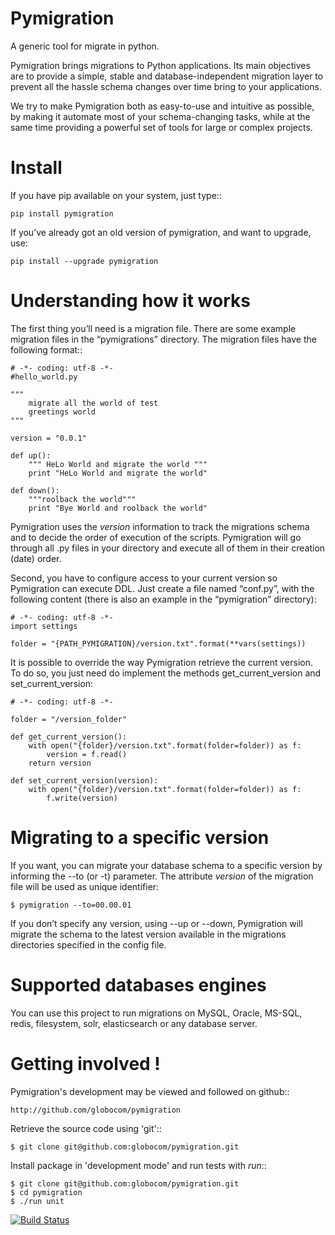 Pymigration
===========

A generic tool for migrate in python.

Pymigration brings migrations to Python applications. Its main objectives are to provide a simple, stable and database-independent migration layer to prevent all the hassle schema changes over time bring to your applications.

We try to make Pymigration both as easy-to-use and intuitive as possible, by making it automate most of your schema-changing tasks, while at the same time providing a powerful set of tools for large or complex projects.


Install
=======

If you have pip available on your system, just type::

    pip install pymigration

If you’ve already got an old version of pymigration, and want to upgrade, use:

    pip install --upgrade pymigration



Understanding how it works
==========================

The first thing you’ll need is a migration file. There are some example 
migration files in the “pymigrations” directory. The migration files 
have the following format::

    # -*- coding: utf-8 -*-
    #hello_world.py

    """
        migrate all the world of test
        greetings world
    """

    version = "0.0.1"

    def up():
        """ HeLo World and migrate the world """
        print "HeLo World and migrate the world"

    def down():
        """roolback the world"""
        print "Bye World and roolback the world"


Pymigration uses the _version_ information to track the migrations schema and to 
decide the order of execution of the scripts. Pymigration will go through all .py 
files in your directory and execute all of them in their creation (date) order.

Second, you have to configure access to your current version so Pymigration can execute DDL. 
Just create a file named “conf.py”, with the following content 
(there is also an example in the “pymigration” directory):

    # -*- coding: utf-8 -*-
    import settings

    folder = "{PATH_PYMIGRATION}/version.txt".format(**vars(settings))

It is possible to override the way Pymigration retrieve the current version. To do so,
you just need do implement the methods get_current_version and set_current_version:

    # -*- coding: utf-8 -*-

    folder = "/version_folder"

    def get_current_version():
        with open("{folder}/version.txt".format(folder=folder)) as f:
            version = f.read()
        return version

    def set_current_version(version):
        with open("{folder}/version.txt".format(folder=folder)) as f:
            f.write(version)



Migrating to a specific version
===============================

If you want, you can migrate your database schema to a specific version by 
informing the --to (or -t) parameter. The attribute _version_ of the migration
file will be used as unique identifier:

    $ pymigration --to=00.00.01

If you don’t specify any version, using --up or --down, Pymigration will migrate 
the schema to the latest version available in the migrations directories 
specified in the config file.



Supported databases engines
===========================

You can use this project to run migrations on MySQL, Oracle, MS-SQL, redis, filesystem, 
solr, elasticsearch or any database server.


Getting involved !
==================

Pymigration's development may be viewed and followed on github::

    http://github.com/globocom/pymigration

Retrieve the source code using 'git'::

    $ git clone git@github.com:globocom/pymigration.git


Install package in 'development mode' and run tests with _run_::

    $ git clone git@github.com:globocom/pymigration.git
    $ cd pymigration
    $ ./run unit


[![Build Status](https://api.travis-ci.org/globocom/pymigration.png)](https://api.travis-ci.org/globocom/pymigration)
